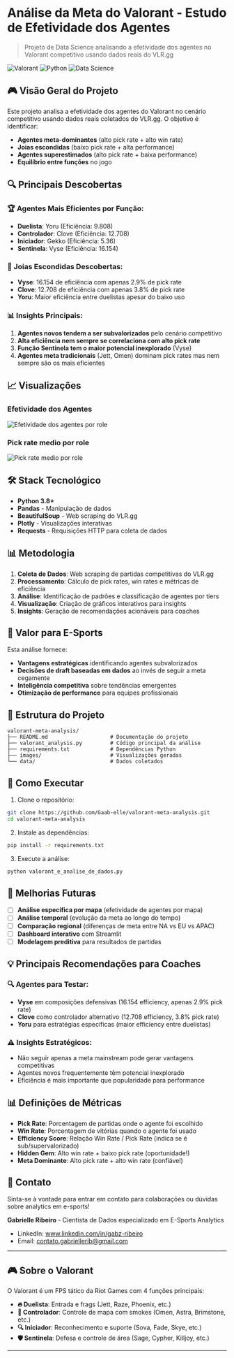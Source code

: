 # Análise da Meta do Valorant - Estudo de Efetividade dos Agentes

> Projeto de Data Science analisando a efetividade dos agentes no Valorant competitivo usando dados reais do VLR.gg

![Valorant](https://img.shields.io/badge/Game-Valorant-FF4655?style=for-the-badge&logo=riot-games)
![Python](https://img.shields.io/badge/Python-3.8+-3776AB?style=for-the-badge&logo=python)
![Data Science](https://img.shields.io/badge/Data-Science-FF6B6B?style=for-the-badge)

## 🎮 Visão Geral do Projeto

Este projeto analisa a efetividade dos agentes do Valorant no cenário competitivo usando dados reais coletados do VLR.gg. O objetivo é identificar:

- **Agentes meta-dominantes** (alto pick rate + alto win rate)
- **Joias escondidas** (baixo pick rate + alta performance) 
- **Agentes superestimados** (alto pick rate + baixa performance)
- **Equilíbrio entre funções** no jogo

## 🔍 Principais Descobertas

### 🏆 Agentes Mais Eficientes por Função:
- **Duelista**: Yoru (Eficiência: 9.808)
- **Controlador**: Clove (Eficiência: 12.708) 
- **Iniciador**: Gekko (Eficiência: 5.36)
- **Sentinela**: Vyse (Eficiência: 16.154)

### 💎 Joias Escondidas Descobertas:
- **Vyse**: 16.154 de eficiência com apenas 2.9% de pick rate
- **Clove**: 12.708 de eficiência com apenas 3.8% de pick rate
- **Yoru**: Maior eficiência entre duelistas apesar do baixo uso

### 📊 Insights Principais:
1. **Agentes novos tendem a ser subvalorizados** pelo cenário competitivo
2. **Alta eficiência nem sempre se correlaciona com alto pick rate**
3. **Função Sentinela tem o maior potencial inexplorado** (Vyse)
4. **Agentes meta tradicionais** (Jett, Omen) dominam pick rates mas nem sempre são os mais eficientes

## 📈 Visualizações

### Efetividade dos Agentes
![Efetividade dos agentes por role](image/efetividades-agentes.png)

### Pick rate medio por role
![Pick rate medio por role](pickrate-role.png)

## 🛠️ Stack Tecnológico

- **Python 3.8+**
- **Pandas** - Manipulação de dados
- **BeautifulSoup** - Web scraping do VLR.gg
- **Plotly** - Visualizações interativas
- **Requests** - Requisições HTTP para coleta de dados

## 📊 Metodologia

1. **Coleta de Dados**: Web scraping de partidas competitivas do VLR.gg
2. **Processamento**: Cálculo de pick rates, win rates e métricas de eficiência
3. **Análise**: Identificação de padrões e classificação de agentes por tiers
4. **Visualização**: Criação de gráficos interativos para insights
5. **Insights**: Geração de recomendações acionáveis para coaches

## 🎯 Valor para E-Sports

Esta análise fornece:
- **Vantagens estratégicas** identificando agentes subvalorizados
- **Decisões de draft baseadas em dados** ao invés de seguir a meta cegamente  
- **Inteligência competitiva** sobre tendências emergentes
- **Otimização de performance** para equipes profissionais

## 📁 Estrutura do Projeto

```
valorant-meta-analysis/
├── README.md                    # Documentação do projeto
├── valorant_analysis.py         # Código principal da análise
├── requirements.txt             # Dependências Python
├── images/                      # Visualizações geradas
└── data/                        # Dados coletados
```

## 🚀 Como Executar

1. Clone o repositório:
```bash
git clone https://github.com/Gaab-elle/valorant-meta-analysis.git
cd valorant-meta-analysis
```

2. Instale as dependências:
```bash
pip install -r requirements.txt
```

3. Execute a análise:
```bash
python valorant_e_analise_de_dados.py
```

## 🔮 Melhorias Futuras

- [ ] **Análise específica por mapa** (efetividade de agentes por mapa)
- [ ] **Análise temporal** (evolução da meta ao longo do tempo)
- [ ] **Comparação regional** (diferenças de meta entre NA vs EU vs APAC)
- [ ] **Dashboard interativo** com Streamlit
- [ ] **Modelagem preditiva** para resultados de partidas

## 💡 Principais Recomendações para Coaches

### 🔍 Agentes para Testar:
- **Vyse** em composições defensivas (16.154 efficiency, apenas 2.9% pick rate)
- **Clove** como controlador alternativo (12.708 efficiency, 3.8% pick rate)
- **Yoru** para estratégias específicas (maior efficiency entre duelistas)

### ⚠️ Insights Estratégicos:
- Não seguir apenas a meta mainstream pode gerar vantagens competitivas
- Agentes novos frequentemente têm potencial inexplorado
- Eficiência é mais importante que popularidade para performance

## 📊 Definições de Métricas

- **Pick Rate**: Porcentagem de partidas onde o agente foi escolhido
- **Win Rate**: Porcentagem de vitórias quando o agente foi usado
- **Efficiency Score**: Relação Win Rate / Pick Rate (indica se é sub/supervalorizado)
- **Hidden Gem**: Alto win rate + baixo pick rate (oportunidade!)
- **Meta Dominante**: Alto pick rate + alto win rate (confiável)

## 📧 Contato

Sinta-se à vontade para entrar em contato para colaborações ou dúvidas sobre analytics em e-sports!

**Gabrielle Ribeiro** - Cientista de Dados especializado em E-Sports Analytics
- LinkedIn: www.linkedin.com/in/gabz-ribeiro
- Email: contato.gabriellerib@gmail.com

---

## 🎮 Sobre o Valorant

O Valorant é um FPS tático da Riot Games com 4 funções principais:
- **🔥 Duelista**: Entrada e frags (Jett, Raze, Phoenix, etc.)
- **💨 Controlador**: Controle de mapa com smokes (Omen, Astra, Brimstone, etc.)
- **🔍 Iniciador**: Reconhecimento e suporte (Sova, Fade, Skye, etc.)
- **🛡️ Sentinela**: Defesa e controle de área (Sage, Cypher, Killjoy, etc.)

---
